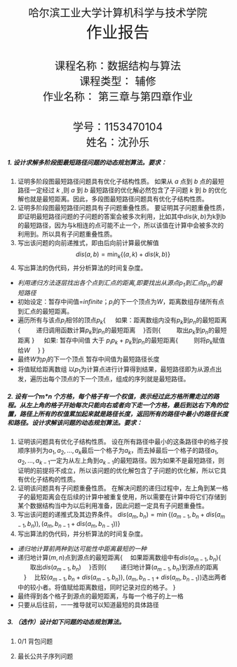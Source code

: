 <br></br><br></br><br></br><br></br><br></br>
<center style="font-size:24px">哈尔滨工业大学计算机科学与技术学院 </center>
<center style="font-size:36px">作业报告 </center>
<br></br>
<center style="font-size:24px">课程名称：数据结构与算法</center>
<center style="font-size:24px">课程类型： 辅修</center>
<center style="font-size:24px">作业名称： 第三章与第四章作业</center>
<br></br>
<center style="font-size:24px">学号：1153470104</center>
<center style="font-size:24px">姓名：沈孙乐</center>
<div STYLE="page-break-after: always;"></div>


##### 1. 设计求解多阶段图最短路径问题的动态规划算法。要求：
1. 证明多阶段图最短路径问题具有优化子结构性质。
如果从 $a$ 点到 $b$ 点的最短路径一定经过 $k$ ,则 $a$ 到 $b$ 最短路径的优化解必然包含了子问题 $k$ 到 $b$ 的优化解也就是最短距离。因此，多段图最短路径问题具有优化子结构性质。
2. 证明多阶段图最短路径问题具有子问题重叠性质。
要证明其子问题重叠性质，即证明最短路径问题的子问题的答案会被多次利用，比如其中$dis(k,b)$为k到b的最短路径，因为与k相连的点可能不止一个，所以该值在计算中会被多次的利用到。所以具有子问题重叠性质。
3. 写出该问题的向前递推式，即由后向前计算最优解值
$$dis(a,b)=\min_{k}\{(a,k) + dis(k,b)\}$$
4. 写出算法的伪代码，并分析算法的时间复杂度。
- *利用递归方法逐层找出各个点到汇点的距离,即要找出从源点$p_1$到汇点$p_n$的最短路径*
- 初始设定：暂存中间值=$infinite$；$p_i$的下一个顶点为$W$，距离数组存储所有点到汇点的最短距离。
- 遍历所有与该点$p_i$相邻的顶点$p_k${
    &emsp; 如果：距离数组内没有$p_k$到$p_n$的最短距离{
        &emsp; &emsp;递归调用函数计算$p_k$到$p_n$的最短距离
    &emsp;}否则{
        &emsp; &emsp;取出$p_k$到$p_n$的最短距离
    }
    &emsp; 如果: 暂存中间值 大于 $p_ip_k$ + $p_k$到$p_n$的最短距离{
    &emsp;&emsp; 则将$p_k$赋值给$W$
    &emsp;}
}
- 最终$W$为$p_i$的下一个顶点 暂存中间值为最短路径长度
- 将值赋给距离数组
以$p_1$为计算点进行计算得到结果，最短路径即为从源点出发，遍历出每个顶点的下一个顶点，组成的序列就是最短路径。
##### 2. 设有一个m*n 个方格，每个格子有一个权值，表示经过此方格所需走过的路程。从左上角的格子开始每次只能向右或者向下走一个方格，最后到达右下角的位置，路径上所有的权值累加起来就是路径长度，返回所有的路径中最小的路径长度和路径。设计求解该问题的动态规划算法。要求：
1. 证明该问题具有优化子结构性质。
设在所有路径中最小的这条路径中的格子按顺序排列为$a_1,a_2,...,a_k$最后一个格子为$a_k$，而去掉最后一个格子的路径$a_1,a_2,...,a_{k-1}$一定为从左上角到$a_{k-1}$的最短路径。因为如果不是最短路径，则证明的前提将不成立，所以该问题的优化解包含了子问题的优化解，所以它具有优化子结构的性质。
2. 证明该问题具有子问题重叠性质。
在解决问题的递归过程中，左上角到某一格子的最短距离会在后续的计算中被重复使用，所以需要在计算中将它们存储到某个数据结构当中为以后利用准备，因此问题一定具有子问题重叠性。
3. 写出该问题的递推式及其边界条件。
$dis(a_m, b_n) = \min\{(a_{m-1},b_n + dis(a_{m-1}, b_n)), (a_{m},b_{n-1} + dis(a_{m}, b_{n-1}))\}$
4. 写出算法的伪代码，并分析算法的时间复杂度。
- *递归地计算前两种到达可能性中距离最短的一种*
- 递归地计算$(m,n)$点到源点的最短距离{
    &emsp;如果距离数组中有$dis(a_{m-1}, b_n)${
        &emsp;&emsp;取出$dis(a_{m-1}, b_n)$
    &emsp;}否则{
        &emsp;&emsp;递归地计算$(a_{m-1}, b_n)$到源点的距离
    &emsp;}
    &emsp;比较$(a_{m-1},b_n + dis(a_{m-1}, b_n)), (a_{m},b_{n-1} + dis(a_{m}, b_{n-1}))$选出两者中的较小者。将值赋给距离数组，同时记录对应的格子。
}
- 最终得到各个格子到源点的最短距离，与每一个格子的上一格
- 只要从后往前，一一推导就可以知道最短的具体路径
##### 3. （选作）设计如下问题的动态规划算法。
1. 0/1 背包问题

2. 最长公共子序列问题